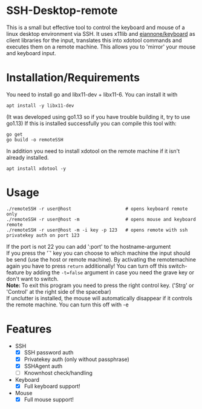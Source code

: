 # SSH-Desktop-remote
This is a small but effective tool to control the keyboard and mouse of a linux desktop environment via SSH.
It uses x11lib and [eiannone/keyboard](https://github.com/eiannone/keyboard) as client libraries for the input, translates this into xdotool commands and executes them on a remote machine. This allows you to 'mirror' your mouse and keyboard input.

# Installation/Requirements
You need to install go and libx11-dev + libx11-6.
You can install it with
```
apt install -y libx11-dev
```

(It was developed using go1.13 so if you have trouble building it, try to use go1.13)
If this is installed successfully you can compile this tool with:
```
go get
go build -o remoteSSH
```

In addition you need to install xdotool on the remote machine if it isn't already installed. 
```
apt install xdotool -y
```

# Usage
```
./remoteSSH -r user@host                    # opens keyboard remote only
./remoteSSH -r user@host -m                 # opens mouse and keyboard remote
./remoteSSH -r user@host -m -i key -p 123   # opens remote with ssh privatekey auth on port 123
```
If the port is not 22 you can add ':port' to the hostname-argument <br>
If you press the '\`' key you can choose to which machine the input should be send (use the host or remote machine). By activating the remotemachine again you have to press <code>return</code> additionally! You can turn off this switch-feature by adding the <code>-t=false</code> argument in case you need the grave key or don't want to switch.
<br><b>Note: </b>To exit this program you need to press the right control key. ('Strg' or 'Control' at the right side of the spacebar)  
If unclutter is installed, the mouse will automatically disappear if it controls the remote machine. You can turn this off with -e

# Features
- SSH
  - [x] SSH password auth
  - [X] Privatekey auth (only without passphrase)
  - [x] SSHAgent auth
  - [ ] Knownhost check/handling
- Keyboard
  - [x] Full keyboard support!
- Mouse
  - [x] Full mouse support!
